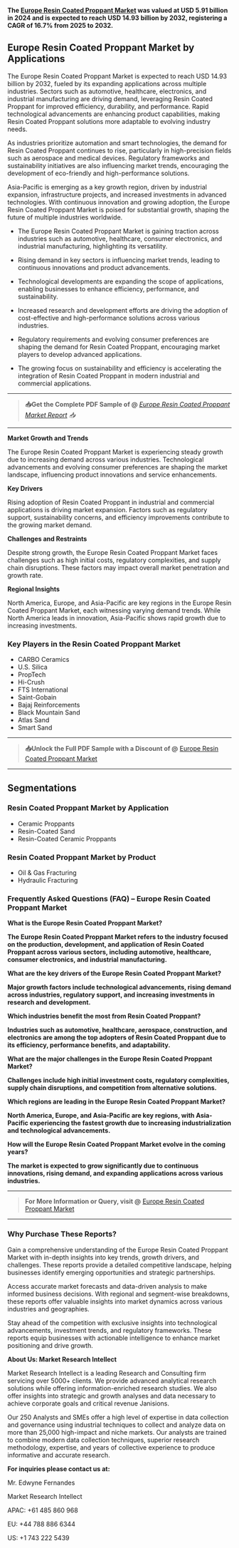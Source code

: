 <p><strong>The <a href="https://www.marketresearchintellect.com/download-sample/?rid=342465&amp;utm_source=Pulse-April-Europe&amp;utm_medium=852">Europe Resin Coated Proppant Market</a> was valued at USD 5.91 billion in 2024 and is expected to reach USD 14.93 billion by 2032, registering a CAGR of 16.7% from 2025 to 2032.</strong></p><h2>Europe Resin Coated Proppant Market by Applications&nbsp;</h2><p><p>The Europe Resin Coated Proppant Market is expected to reach USD 14.93 billion by 2032, fueled by its expanding applications across multiple industries. Sectors such as automotive, healthcare, electronics, and industrial manufacturing are driving demand, leveraging Resin Coated Proppant for improved efficiency, durability, and performance. Rapid technological advancements are enhancing product capabilities, making Resin Coated Proppant solutions more adaptable to evolving industry needs.</p><p>As industries prioritize automation and smart technologies, the demand for Resin Coated Proppant continues to rise, particularly in high-precision fields such as aerospace and medical devices. Regulatory frameworks and sustainability initiatives are also influencing market trends, encouraging the development of eco-friendly and high-performance solutions.</p><p>Asia-Pacific is emerging as a key growth region, driven by industrial expansion, infrastructure projects, and increased investments in advanced technologies. With continuous innovation and growing adoption, the Europe Resin Coated Proppant Market is poised for substantial growth, shaping the future of multiple industries worldwide.</p></p><ul><li><p>The Europe Resin Coated Proppant Market is gaining traction across industries such as automotive, healthcare, consumer electronics, and industrial manufacturing, highlighting its versatility.</p></li><li><p>Rising demand in key sectors is influencing market trends, leading to continuous innovations and product advancements.</p></li><li><p>Technological developments are expanding the scope of applications, enabling businesses to enhance efficiency, performance, and sustainability.</p></li><li><p>Increased research and development efforts are driving the adoption of cost-effective and high-performance solutions across various industries.</p></li><li><p>Regulatory requirements and evolving consumer preferences are shaping the demand for Resin Coated Proppant, encouraging market players to develop advanced applications.</p></li><li><p>The growing focus on sustainability and efficiency is accelerating the integration of Resin Coated Proppant in modern industrial and commercial applications.</p></li></ul><hr /><blockquote><p><strong><span class="font-[700]">📥Get the Complete PDF Sample of @ </span></strong><em><span class="font-[700]"><a href="https://www.marketresearchintellect.com/download-sample/?rid=342465&amp;utm_source=Pulse-April-Europe&amp;utm_medium=852" target="_blank" data-tracking-control-name="article-ssr-frontend-pulse_little-text-block" data-tracking-will-navigate="" data-test-link="">Europe Resin Coated Proppant Market Report</a>&nbsp;📥</span></em></p></blockquote><hr /><p class="" data-start="77" data-end="360"><strong data-start="77" data-end="105">Market Growth and Trends</strong></p><p class="" data-start="77" data-end="360">The Europe Resin Coated Proppant Market is experiencing steady growth due to increasing demand across various industries. Technological advancements and evolving consumer preferences are shaping the market landscape, influencing product innovations and service enhancements.</p><p class="" data-start="362" data-end="606"><strong data-start="362" data-end="377">Key Drivers</strong></p><p class="" data-start="362" data-end="606">Rising adoption of Resin Coated Proppant in industrial and commercial applications is driving market expansion. Factors such as regulatory support, sustainability concerns, and efficiency improvements contribute to the growing market demand.</p><p class="" data-start="608" data-end="849"><strong data-start="608" data-end="637">Challenges and Restraints</strong></p><p class="" data-start="608" data-end="849">Despite strong growth, the Europe Resin Coated Proppant Market faces challenges such as high initial costs, regulatory complexities, and supply chain disruptions. These factors may impact overall market penetration and growth rate.</p><p class="" data-start="851" data-end="1095"><strong data-start="851" data-end="872">Regional Insights</strong></p><p class="" data-start="851" data-end="1095">North America, Europe, and Asia-Pacific are key regions in the Europe Resin Coated Proppant Market, each witnessing varying demand trends. While North America leads in innovation, Asia-Pacific shows rapid growth due to increasing investments.</p><p><h3>Key Players in the Resin Coated Proppant Market </h3><ul><li>CARBO Ceramics</li><li> U.S. Silica</li><li> PropTech</li><li> Hi-Crush</li><li> FTS International</li><li> Saint-Gobain</li><li> Bajaj Reinforcements</li><li> Black Mountain Sand</li><li> Atlas Sand</li><li> Smart Sand</li></ul></p><hr /><blockquote><p><strong>📥Unlock the Full PDF Sample with a Discount of @</strong> <a href="https://www.marketresearchintellect.com/ask-for-discount/?rid=342465&amp;utm_source=Pulse-April-Europe&amp;utm_medium=852">Europe Resin Coated Proppant Market</a></p></blockquote><hr /><p><h2>Segmentations</h2><h3>Resin Coated Proppant Market by Application</h3><ul><li>Ceramic Proppants</li><li> Resin-Coated Sand</li><li> Resin-Coated Ceramic Proppants</li></ul><h3>Resin Coated Proppant Market by Product</h3><ul><li>Oil & Gas Fracturing</li><li> Hydraulic Fracturing</li></ul></p><h3><strong>Frequently Asked Questions (FAQ) &ndash; Europe Resin Coated Proppant Market</strong></h3><p><strong>What is the Europe Resin Coated Proppant Market?</strong></p><p><strong>The Europe Resin Coated Proppant Market refers to the industry focused on the production, development, and application of Resin Coated Proppant across various sectors, including automotive, healthcare, consumer electronics, and industrial manufacturing.</strong></p><p><strong>What are the key drivers of the Europe Resin Coated Proppant Market?</strong></p><p><strong>Major growth factors include technological advancements, rising demand across industries, regulatory support, and increasing investments in research and development.</strong></p><p><strong>Which industries benefit the most from Resin Coated Proppant?</strong></p><p><strong>Industries such as automotive, healthcare, aerospace, construction, and electronics are among the top adopters of Resin Coated Proppant due to its efficiency, performance benefits, and adaptability.</strong></p><p><strong>What are the major challenges in the Europe Resin Coated Proppant Market?</strong></p><p><strong>Challenges include high initial investment costs, regulatory complexities, supply chain disruptions, and competition from alternative solutions.</strong></p><p><strong>Which regions are leading in the Europe Resin Coated Proppant Market?</strong></p><p><strong>North America, Europe, and Asia-Pacific are key regions, with Asia-Pacific experiencing the fastest growth due to increasing industrialization and technological advancements.</strong></p><p><strong>How will the Europe Resin Coated Proppant Market evolve in the coming years?</strong></p><p><strong>The market is expected to grow significantly due to continuous innovations, rising demand, and expanding applications across various industries.</strong></p><hr /><blockquote><p><span class="font-[700]"><strong>For More Information or Query, visit&nbsp;@</strong>&nbsp;</span><span class="font-[700]"><a href="https://www.marketresearchintellect.com/product/global-resin-coated-proppant-market-size-and-forecast/?utm_source=Linkedin&utm_medium=852" target="_blank" data-tracking-control-name="article-ssr-frontend-pulse_little-text-block" data-tracking-will-navigate="" data-test-link="">Europe Resin Coated Proppant Market</a></span></p></blockquote><hr /><h3><strong data-start="0" data-end="31">Why Purchase These Reports?</strong></h3><p class="" data-start="35" data-end="297">Gain a comprehensive understanding of the Europe Resin Coated Proppant Market with in-depth insights into key trends, growth drivers, and challenges. These reports provide a detailed competitive landscape, helping businesses identify emerging opportunities and strategic partnerships.</p><p class="" data-start="299" data-end="540">Access accurate market forecasts and data-driven analysis to make informed business decisions. With regional and segment-wise breakdowns, these reports offer valuable insights into market dynamics across various industries and geographies.</p><p class="" data-start="542" data-end="784">Stay ahead of the competition with exclusive insights into technological advancements, investment trends, and regulatory frameworks. These reports equip businesses with actionable intelligence to enhance market positioning and drive growth.</p><p><strong><span class="font-[700]">About Us: Market Research Intellect</span></strong></p><p><span class="">Market Research Intellect is a leading Research and Consulting firm servicing over 5000+ clients. We provide advanced analytical research solutions while offering information-enriched research studies.&nbsp;</span>We also offer insights into strategic and growth analyses and data necessary to achieve corporate goals and critical revenue Janisions.</p><p><span class="">Our 250 Analysts and SMEs offer a high level of expertise in data collection and governance using industrial techniques to collect and analyze data on more than 25,000 high-impact and niche markets. Our analysts are trained to combine modern data collection techniques, superior research methodology, expertise, and years of collective experience to produce informative and accurate research.</span></p><p><strong>For inquiries please contact us at:</strong></p><p>Mr. Edwyne Fernandes</p><p>Market Research Intellect</p><p>APAC: +61 485 860 968</p><p>EU: +44 788 886 6344</p><p>US: +1 743 222 5439</p>
